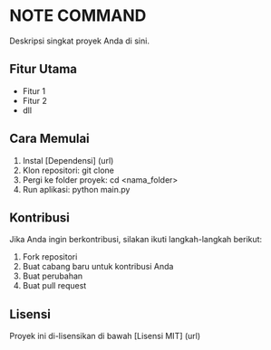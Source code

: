 # NOTE COMMAND

Deskripsi singkat proyek Anda di sini.

## Fitur Utama

*   Fitur 1
*   Fitur 2
*   dll

## Cara Memulai

1.  Instal [Dependensi] (url)
2.  Klon repositori: git clone <url repositori>
3.  Pergi ke folder proyek: cd <nama_folder>
4.  Run aplikasi: python main.py

## Kontribusi

Jika Anda ingin berkontribusi, silakan ikuti langkah-langkah berikut:

1.  Fork repositori
2.  Buat cabang baru untuk kontribusi Anda
3.  Buat perubahan
4.  Buat pull request

## Lisensi

Proyek ini di-lisensikan di bawah [Lisensi MIT] (url)
